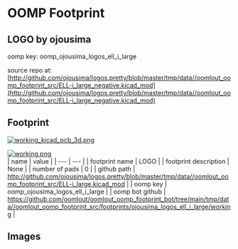 # OOMP Footprint  
## LOGO  by ojousima  
  
oomp key: oomp_ojousima_logos_ell_i_large  
  
source repo at: [http://github.com/ojousima/logos.pretty/blob/master/tmp/data//oomlout_oomp_footprint_src/ELL-i_large_negative.kicad_mod](http://github.com/ojousima/logos.pretty/blob/master/tmp/data//oomlout_oomp_footprint_src/ELL-i_large_negative.kicad_mod)  
## Footprint  
  
[![working_kicad_pcb_3d.png](working_kicad_pcb_3d_600.png)](working_kicad_pcb_3d.png)  
  
[![working.png](working_600.png)](working.png)  
| name | value | 
| --- | --- | 
| footprint name | LOGO | 
| footprint description | None | 
| number of pads | 0 | 
| github path | http://github.com/ojousima/logos.pretty/blob/master/tmp/data//oomlout_oomp_footprint_src/ELL-i_large.kicad_mod | 
| oomp key | oomp_ojousima_logos_ell_i_large | 
| oomp bot github | https://github.com/oomlout/oomlout_oomp_footprint_bot/tree/main/tmp/data//oomlout_oomp_footprint_src/footprints/ojousima_logos_ell_i_large/working | 
## Images  
